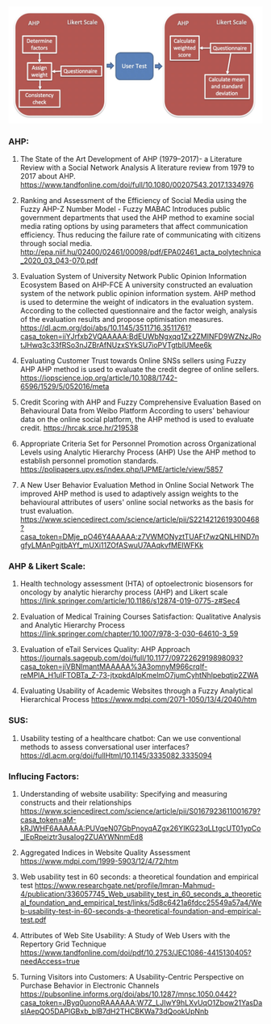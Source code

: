 ![image](https://github.com/hanaaa1925/MSc-Project/blob/master/Thesis%20Report/Charts/User%20Design.jpg)



### AHP:

1. The State of the Art Development of AHP (1979–2017)- a Literature Review with a Social Network Analysis
   A literature review from 1979 to 2017 about AHP.
   https://www.tandfonline.com/doi/full/10.1080/00207543.2017.1334976

2. Ranking and Assessment of the Efficiency of Social Media using the Fuzzy AHP-Z Number Model - Fuzzy MABAC
   Introduces public government departments that used the AHP method to examine social media rating options by using parameters that affect communication efficiency. Thus reducing the failure rate of communicating with citizens through social media.
   http://epa.niif.hu/02400/02461/00098/pdf/EPA02461_acta_polytechnica_2020_03_043-070.pdf

3. Evaluation System of University Network Public Opinion Information Ecosystem Based on AHP-FCE
   A university constructed an evaluation system of the network public opinion information system. AHP method is used to determine the weight of indicators in the evaluation system. According to the collected questionnaire and the factor weigh, analysis of the evaluation results and propose optimisation measures.
   https://dl.acm.org/doi/abs/10.1145/3511716.3511761?casa_token=iiYJrfxb2VQAAAAA:BdEUWbNgxqq1Zx2ZMINFD9WZNzJRotJHwq3c33fRSo3nJZBrAfNUzxSYkSU7ioPVTgtblUMee6k

4. Evaluating Customer Trust towards Online SNSs sellers using Fuzzy AHP
   AHP method is used to evaluate the credit degree of online sellers.
   https://iopscience.iop.org/article/10.1088/1742-6596/1529/5/052016/meta

5. Credit Scoring with AHP and Fuzzy Comprehensive Evaluation Based on Behavioural Data from Weibo Platform
   According to users' behaviour data on the online social platform, the AHP method is used to evaluate credit.
   https://hrcak.srce.hr/219538

6. Appropriate Criteria Set for Personnel Promotion across Organizational Levels using Analytic Hierarchy Process (AHP)
   Use the AHP method to establish personnel promotion standards.
   https://polipapers.upv.es/index.php/IJPME/article/view/5857

7. A New User Behavior Evaluation Method in Online Social Network
   The improved AHP method is used to adaptively assign weights to the behavioural attributes of users' online social networks as the basis for trust evaluation.
   https://www.sciencedirect.com/science/article/pii/S2214212619300468?casa_token=DMje_pO46Y4AAAAA:z7VWMONyztTUAFt7wzQNLHlND7ngfyLMAnPgjtbAYf_mUXi11ZOfASwuU7AAqkvfMEIWFKk



### AHP & Likert Scale:

1. Health technology assessment (HTA) of optoelectronic biosensors for oncology by analytic hierarchy process (AHP) and Likert scale
   https://link.springer.com/article/10.1186/s12874-019-0775-z#Sec4

2. Evaluation of Medical Training Courses Satisfaction: Qualitative Analysis and Analytic Hierarchy Process
   https://link.springer.com/chapter/10.1007/978-3-030-64610-3_59

3. Evaluation of eTail Services Quality: AHP Approach
   https://journals.sagepub.com/doi/full/10.1177/0972262919898093?casa_token=jiVBNImantMAAAAA%3A3omnyM966crqIf-reMPlA_H1uIFTOBTa_Z-73-jtxpkdAIpKmelmO7jumCyhtNhlpebqtip2ZWA

4. Evaluating Usability of Academic Websites through a Fuzzy Analytical Hierarchical Process
   https://www.mdpi.com/2071-1050/13/4/2040/htm
   
   
   
### SUS:
1. Usability testing of a healthcare chatbot: Can we use conventional methods to assess conversational user interfaces?
   https://dl.acm.org/doi/fullHtml/10.1145/3335082.3335094
   
   
### Influcing Factors:
1. Understanding of website usability: Specifying and measuring constructs and their relationships
   https://www.sciencedirect.com/science/article/pii/S0167923611001679?casa_token=aM-kRJWHF6AAAAAA:PUVqeN07GbPnoyqAZgx26YIKG23qLLtgcUT01ypCo_lEpRpeiztr3usaIog2ZUAYWNnmEd8
   
2. Aggregated Indices in Website Quality Assessment
   https://www.mdpi.com/1999-5903/12/4/72/htm
   
3. Web usability test in 60 seconds: a theoretical foundation and empirical test
   https://www.researchgate.net/profile/Imran-Mahmud-4/publication/336057745_Web_usability_test_in_60_seconds_a_theoretical_foundation_and_empirical_test/links/5d8c6421a6fdcc25549a57a4/Web-usability-test-in-60-seconds-a-theoretical-foundation-and-empirical-test.pdf
   
4. Attributes of Web Site Usability: A Study of Web Users with the Repertory Grid Technique
   https://www.tandfonline.com/doi/pdf/10.2753/JEC1086-4415130405?needAccess=true
   
5. Turning Visitors into Customers: A Usability-Centric Perspective on Purchase Behavior in Electronic Channels
   https://pubsonline.informs.org/doi/abs/10.1287/mnsc.1050.0442?casa_token=JByq0uonoRAAAAAA:W7Z_LJIwY9hLXvUqO1Zbow21YasDasIAepQO5DAPlGBxb_blB7dH2THCBKWa73dQookUpNnb

